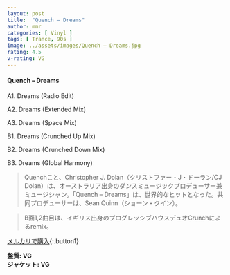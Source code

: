 ```yaml
---
layout: post
title:  "Quench – Dreams"
author: mmr
categories: [ Vinyl ]
tags: [ Trance, 90s ]
image: ../assets/images/Quench – Dreams.jpg
rating: 4.5
v-rating: VG
---
```


#### Quench – Dreams

A1. Dreams (Radio Edit)

A2. Dreams (Extended Mix)

A3. Dreams (Space Mix)

B1. Dreams (Crunched Up Mix)

B2. Dreams (Crunched Down Mix)

B3. Dreams (Global Harmony)

> Quenchこと、Christopher J. Dolan（クリストファー・J・ドーラン/CJ Dolan）は、オーストラリア出身のダンスミュージックプロデューサー兼ミュージシャン。「Quench – Dreams」は、世界的なヒットとなった。共同プロデューサーは、Sean Quinn（ショーン・クイン）。

> B面1,2曲目は、イギリス出身のプログレッシブハウスデュオCrunchによるremix。

[メルカリで購入](https://jp.mercari.com/item/m35294718080){:.button1}

<div class="mt-4 mb-4 d-flex align-items-center">
<strong class="mr-1">盤質: VG</strong>
</div>
<div class="mt-4 mb-4 d-flex align-items-center">
<strong class="mr-1">ジャケット: VG</strong>
</div>
